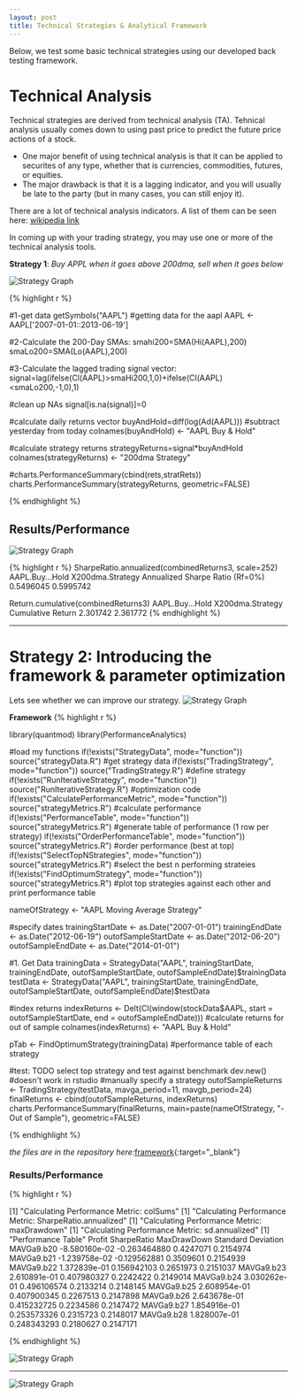 ```yaml
---
layout: post
title: Technical Strategies & Analytical Framework
---
```


<div class="message">
  Below, we test some basic technical strategies using our developed back
  testing framework.
</div>

# Technical Analysis

Technical strategies are derived from technical analysis (TA). Tehnical
analysis usually comes down to using past price to predict the future price
actions of a stock. 

* One major benefit of using technical analysis is that it
  can be applied to securites of any type, whether that is currencies,
  commodities, futures, or equities. 
* The major drawback is that it is a lagging
  indicator, and you will usually be late to the party (but in many cases, you
  can still enjoy it).

There are a lot of technical analysis indicators. A list of them can be seen
here:
[wikipedia link](http://en.wikipedia.org/wiki/Technical_analysis#Charting_terms_and_indicators)

In coming up with your trading strategy, you may use one or more of the
technical analysis tools.

**Strategy 1**: _Buy APPL when it goes above 200dma, sell when it goes below_

![Strategy Graph]({{site.baseurl}}/images/aapl_sma200.png)

{% highlight r %}

#1-get data
getSymbols("AAPL") #getting data for the aapl
AAPL <- AAPL['2007-01-01::2013-06-19']

#2-Calculate the 200-Day SMAs:
smahi200=SMA(Hi(AAPL),200)
smaLo200=SMA(Lo(AAPL),200)

#3-Calculate the lagged trading signal vector:
signal=lag(ifelse(Cl(AAPL)>smaHi200,1,0)+ifelse(Cl(AAPL)<smaLo200,-1,0),1)

#clean up NAs
signal[is.na(signal)]=0

#calculate daily returns vector
buyAndHold=diff(log(Ad(AAPL))) #subtract yesterday from today
colnames(buyAndHold) <- "AAPL Buy & Hold"

#calculate strategy returns
strategyReturns=signal*buyAndHold
colnames(strategyReturns) <- "200dma Strategy"

#charts.PerformanceSummary(cbind(rets,stratRets))
charts.PerformanceSummary(strategyReturns, geometric=FALSE)

{% endhighlight %}

## Results/Performance
![Strategy Graph]({{site.baseurl}}/images/aapl_strategy1.png)

{% highlight r %}
SharpeRatio.annualized(combinedReturns3, scale=252)
                                AAPL.Buy...Hold X200dma.Strategy
Annualized Sharpe Ratio (Rf=0%)       0.5496045        0.5995742


Return.cumulative(combinedReturns3)
                  AAPL.Buy...Hold X200dma.Strategy
Cumulative Return        2.301742         2.361772
{% endhighlight %}

***

# Strategy 2: Introducing the framework & parameter optimization
Lets see whether we can improve our strategy.
![Strategy Graph]({{site.baseurl}}/images/aapl_sma50_200.png)

**Framework**
{% highlight r %}

library(quantmod)
library(PerformanceAnalytics)

#load my functions
if(!exists("StrategyData", mode="function")) source("strategyData.R") #get strategy data
if(!exists("TradingStrategy", mode="function")) source("TradingStrategy.R") #define strategy
if(!exists("RunIterativeStrategy", mode="function")) source("RunIterativeStrategy.R") #optimization code
if(!exists("CalculatePerformanceMetric", mode="function")) source("strategyMetrics.R") #calculate performance
if(!exists("PerformanceTable", mode="function")) source("strategyMetrics.R") #generate table of performance (1 row per strategy)
if(!exists("OrderPerformanceTable", mode="function")) source("strategyMetrics.R") #order performance (best at top)
if(!exists("SelectTopNStrategies", mode="function")) source("strategyMetrics.R") #select the best n performing strateies
if(!exists("FindOptimumStrategy", mode="function")) source("strategyMetrics.R") #plot top strategies against each other and print performance table


nameOfStrategy <- "AAPL Moving Average Strategy"

#specify dates
trainingStartDate <- as.Date("2007-01-01")
trainingEndDate <- as.Date("2012-06-19")
outofSampleStartDate <- as.Date("2012-06-20")
outofSampleEndDate <- as.Date("2014-01-01")

#1. Get Data
trainingData = StrategyData("AAPL", trainingStartDate, trainingEndDate, outofSampleStartDate, outofSampleEndDate)$trainingData
testData <- StrategyData("AAPL", trainingStartDate, trainingEndDate, outofSampleStartDate, outofSampleEndDate)$testData

#index returns
indexReturns <- Delt(Cl(window(stockData$AAPL, start = outofSampleStartDate, end = outofSampleEndDate))) #calculate returns for out of sample
colnames(indexReturns) <- "AAPL Buy & Hold"

pTab <- FindOptimumStrategy(trainingData) #performance table of each strategy

#test: TODO select top strategy and test against benchmark
dev.new() #doesn't work in rstudio
#manually specify a strategy
outofSampleReturns <- TradingStrategy(testData, mavga_period=11, mavgb_period=24)
finalReturns <- cbind(outofSampleReturns, indexReturns)
charts.PerformanceSummary(finalReturns, main=paste(nameOfStrategy, "- Out of Sample"), geometric=FALSE)

{% endhighlight %}

_the files are in the repository here:_[framework](https://github.com/bertomartin/stat4701/tree/master/framework){:target="_blank"}

### Results/Performance

{% highlight r %}

[1] "Calculating Performance Metric:  colSums"
[1] "Calculating Performance Metric:  SharpeRatio.annualized"
[1] "Calculating Performance Metric:  maxDrawdown"
[1] "Calculating Performance Metric:  sd.annualized"
[1] "Performance Table"
                   Profit  SharpeRatio MaxDrawDown Standard Deviation
MAVGa9.b20  -8.580160e-02 -0.263464880   0.4247071          0.2154974
MAVGa9.b21  -1.239758e-02 -0.129562881   0.3509601          0.2154939
MAVGa9.b22   1.372839e-01  0.156942103   0.2651973          0.2151037
MAVGa9.b23   2.610891e-01  0.407980327   0.2242422          0.2149014
MAVGa9.b24   3.030262e-01  0.496106574   0.2133214          0.2148145
MAVGa9.b25   2.608954e-01  0.407900345   0.2267513          0.2147898
MAVGa9.b26   2.643678e-01  0.415232725   0.2234586          0.2147472
MAVGa9.b27   1.854916e-01  0.253573326   0.2315723          0.2148017
MAVGa9.b28   1.828007e-01  0.248343293   0.2180627          0.2147171

{% endhighlight %}

![Strategy Graph]({{site.baseurl}}/images/appl_multiple_averages.png)

***

![Strategy Graph]({{site.baseurl}}/images/aapl_outof_sample.png)


